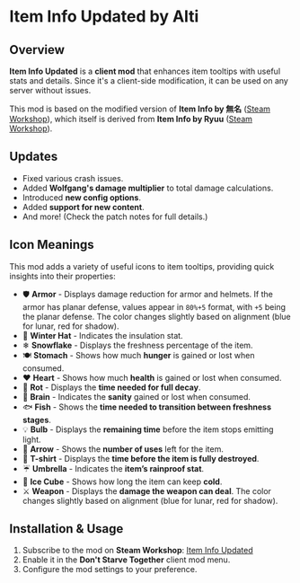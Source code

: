# Item Info Updated by Alti

## Overview
**Item Info Updated** is a **client mod** that enhances item tooltips with useful stats and details. Since it's a client-side modification, it can be used on any server without issues.

This mod is based on the modified version of **Item Info by 無名** ([Steam Workshop](https://steamcommunity.com/sharedfiles/filedetails/?id=2972499450)), which itself is derived from **Item Info by Ryuu** ([Steam Workshop](https://steamcommunity.com/sharedfiles/filedetails/?id=836583293)).


## Updates
- Fixed various crash issues.
- Added **Wolfgang's damage multiplier** to total damage calculations.
- Introduced **new config options**.
- Added **support for new content**.
- And more! (Check the patch notes for full details.)

## Icon Meanings
This mod adds a variety of useful icons to item tooltips, providing quick insights into their properties:

- 🛡 **Armor** - Displays damage reduction for armor and helmets. If the armor has planar defense, values appear in `80%+5` format, with `+5` being the planar defense. The color changes slightly based on alignment (blue for lunar, red for shadow).
- 🎩 **Winter Hat** - Indicates the insulation stat.
- ❄ **Snowflake** - Displays the freshness percentage of the item.
- 🍽 **Stomach** - Shows how much **hunger** is gained or lost when consumed.
- ❤️ **Heart** - Shows how much **health** is gained or lost when consumed.
- 🦠 **Rot** - Displays the **time needed for full decay**.
- 🧠 **Brain** - Indicates the **sanity** gained or lost when consumed.
- 🐟 **Fish** - Shows the **time needed to transition between freshness stages**.
- 💡 **Bulb** - Displays the **remaining time** before the item stops emitting light.
- 🔄 **Arrow** - Shows the **number of uses** left for the item.
- 👕 **T-shirt** - Displays the **time before the item is fully destroyed**.
- ☔ **Umbrella** - Indicates the **item’s rainproof stat**.
- 🧊 **Ice Cube** - Shows how long the item can keep **cold**.
- ⚔ **Weapon** - Displays the **damage the weapon can deal**. The color changes slightly based on alignment (blue for lunar, red for shadow).

## Installation & Usage
1. Subscribe to the mod on **Steam Workshop**: [Item Info Updated](https://steamcommunity.com/sharedfiles/filedetails/?id=3118627881)
2. Enable it in the **Don't Starve Together** client mod menu.
3. Configure the mod settings to your preference.
